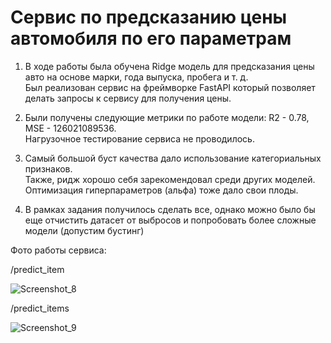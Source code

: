 # Сервис по предсказанию цены автомобиля по его параметрам

1. В ходе работы была обучена Ridge модель для предсказания цены авто на основе марки, года выпуска, пробега и т. д. \
Был реализован сервис на фреймворке FastAPI который позволяет делать запросы к сервису для получения цены.

2. Были получены следующие метрики по работе модели: R2 - 0.78, MSE - 126021089536. \
Нагрузочное тестирование сервиса не проводилось.

3. Самый большой буст качества дало использование категориальных признаков. \
Также, ридж хорошо себя зарекомендовал среди других моделей. \
Оптимизация гиперпараметров (альфа) тоже дало свои плоды.

4. В рамках задания получилось сделать все, однако можно было бы еще отчистить датасет от выбросов и попробовать более сложные модели (допустим бустинг)


Фото работы сервиса:

/predict_item

![Screenshot_8](https://github.com/user-attachments/assets/10a164c8-fe43-4095-9305-ac009985331c)

/predict_items

![Screenshot_9](https://github.com/user-attachments/assets/b075c300-6fd0-49e6-aae6-a6a09616c7f2)

